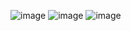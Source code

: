 
![image](https://user-images.githubusercontent.com/111528169/207653050-0ed15504-abee-43ab-bc47-0ca8d385ba7e.png)
![image](https://user-images.githubusercontent.com/111528169/207653256-54011509-278a-4b9f-b77b-00d16d45a309.png)
![image](https://user-images.githubusercontent.com/111528169/207653390-d4a92503-7bcb-4cb9-b4e9-1cfbaba2ba16.png)

